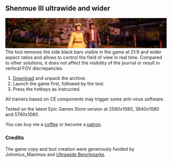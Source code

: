 ## Shenmue III ultrawide and wider
![](preview.jpg)
The tool removes the side black bars visible in the game at 21:9 and wider aspect ratios and allows to control the field of view in real time. Compared to other solutions, it does not affect the visibility of the journal or result in vertical FOV discrepancies.

1. [Download](/../../releases) and unpack the archive.
2. Launch the game first, followed by the tool.
3. Press the hotkeys as instructed.

All trainers based on CE components may trigger some anti-virus software.

Tested on the latest Epic Games Store version at 2560x1080, 3840x1080 and 5760x1080.

You can buy me a [coffee](https://ko-fi.com/rozziroxx) or become a [patron](https://www.patreon.com/rozzi).

### Credits
The game copy and tool creation were generously funded by Johnnius_Maximus and [Ultrawide Benchmarks](https://www.youtube.com/user/m7argy/videos).
